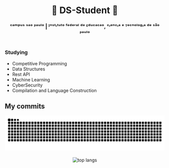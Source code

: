 <div align="center">
<h1>📖 DS-Student 📖</h1>

<h3>ᶜᵃᵐᵖᵘˢ ˢᵃᵒ ᴾᵃᵘˡᵒ | ᴵⁿˢᵗᶦᵗᵘᵗᵒ ᶠᵉᵈᵉʳᵃˡ ᵈᵉ ᴱᵈᵘᶜᵃᶜᵃᵒ, ᶜᶦᵉⁿᶜᶦᵃ ᵉ ᵀᵉᶜⁿᵒˡᵒᵍᶦᵃ ᵈᵉ ˢᵃ̃ᵒ ᴾᵃᵘˡᵒ</h3>
</div>
<h1></h1>
<h3>Studying</h3>
<ul>
  <li>Competitive Programming</li>
  <li>Data Structures</li>
  <li>Rest API</li>
  <li>Machine Learning</li>
  <li>CyberSecurity</li>
  <li>Compilation and Language Construction</li>
</ul>

<h2>My commits</h2>
<div align="center">
  <picture>
  <source media="(prefers-color-scheme: dark)" srcset="https://raw.githubusercontent.com/ArturRegadas/ArturRegadas/output/github-contribution-grid-snake-dark.svg">
 
  <img alt="github contribution grid snake animation" src="https://raw.githubusercontent.com/ArturRegadas/ArturRegadas/output/github-contribution-grid-snake.svg">
</picture>
  <br/>
</div>



<div align=center>
<br>
  <img width=325 align="center" src="https://github-readme-stats-salesp07.vercel.app/api/top-langs/?username=ArturRegadas&hide=HTML&langs_count=8&layout=compact&theme=react&border_radius=10&size_weight=0.5&count_weight=0.5&exclude_repo=github-readme-stats" alt="top langs" />


<br/><br/>





<!--
CREDITOS:
_generated with [Platane/snk](https://github.com/Platane/snk)_
